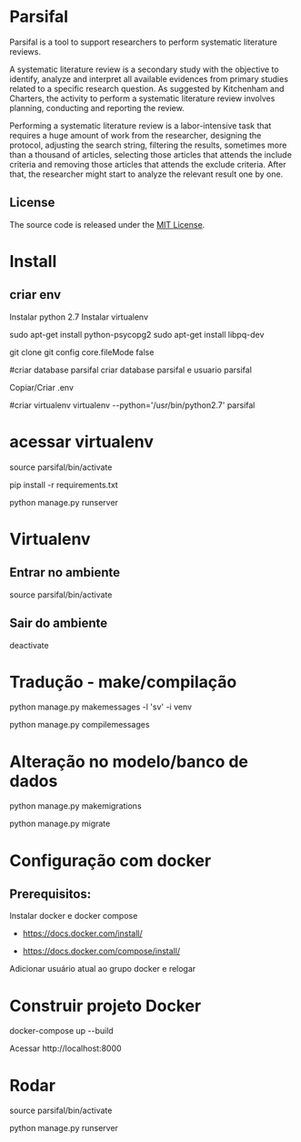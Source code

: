 # Parsifal

Parsifal is a tool to support researchers to perform systematic literature reviews.

A systematic literature review is a secondary study with the objective to identify, analyze and interpret all available evidences from primary studies related to a specific research question. As suggested by Kitchenham and Charters, the activity to perform a systematic literature review involves planning, conducting and reporting the review.

Performing a systematic literature review is a labor-intensive task that requires a huge amount of work from the researcher, designing the protocol, adjusting the search string, filtering the results, sometimes more than a thousand of articles, selecting those articles that attends the include criteria and removing those articles that attends the exclude criteria. After that, the researcher might start to analyze the relevant result one by one.

## License

The source code is released under the [MIT License](https://github.com/vitorfs/parsifal/blob/master/LICENSE).

# Install
## criar env

Instalar python 2.7
Instalar virtualenv

sudo apt-get install python-psycopg2
sudo apt-get install libpq-dev

git clone
git config core.fileMode false

#criar database parsifal
criar database parsifal e usuario parsifal

Copiar/Criar .env

#criar virtualenv
virtualenv --python='/usr/bin/python2.7' parsifal

# acessar virtualenv
source parsifal/bin/activate

pip install -r requirements.txt

python manage.py runserver

# Virtualenv
## Entrar no ambiente
source parsifal/bin/activate

## Sair do ambiente 
deactivate



# Tradução - make/compilação
python manage.py makemessages -l 'sv' -i venv

python manage.py compilemessages


# Alteração no modelo/banco de dados

python manage.py makemigrations

python manage.py migrate


# Configuração com docker

## Prerequisitos:

Instalar docker e docker compose

* https://docs.docker.com/install/

* https://docs.docker.com/compose/install/

Adicionar usuário atual ao grupo docker e relogar

# Construir projeto Docker

docker-compose up --build

Acessar http://localhost:8000


# Rodar

source parsifal/bin/activate

python manage.py runserver